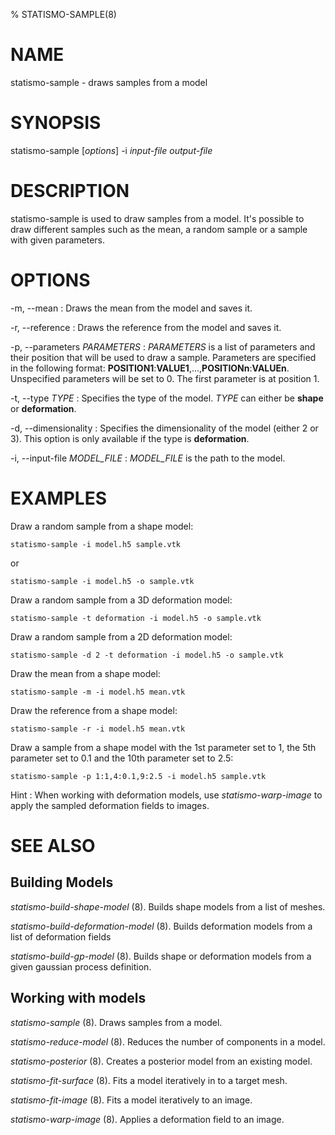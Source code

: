 % STATISMO-SAMPLE(8)

# NAME

statismo-sample - draws samples from a model


# SYNOPSIS

statismo-sample [*options*] -i *input-file* *output-file*


# DESCRIPTION

statismo-sample is used to draw samples from a model. It's possible to draw different samples such as the mean, a random sample or a sample with given parameters.


# OPTIONS

-m, \--mean 
:	Draws the mean from the model and saves it.

-r, \--reference 
:	Draws the reference from the model and saves it.

-p, \--parameters *PARAMETERS*
:	*PARAMETERS* is a list of parameters and their position that will be used to draw a sample. Parameters are specified in the following format: **POSITION1**:**VALUE1**,...,**POSITIONn**:**VALUEn**. Unspecified parameters will be set to 0. The first parameter is at position 1.

-t, \--type *TYPE*
:	Specifies the type of the model. *TYPE* can either be **shape** or **deformation**.

-d, \--dimensionality 
:	Specifies the dimensionality of the model (either 2 or 3). This option is only available if the type is **deformation**.

-i, \--input-file *MODEL_FILE*
:	*MODEL_FILE* is the path to the model.


# EXAMPLES 

Draw a random sample from a shape model:

    statismo-sample -i model.h5 sample.vtk

or

    statismo-sample -i model.h5 -o sample.vtk

Draw a random sample from a 3D deformation model:

    statismo-sample -t deformation -i model.h5 -o sample.vtk
	
Draw a random sample from a 2D deformation model:

    statismo-sample -d 2 -t deformation -i model.h5 -o sample.vtk

Draw the mean from a shape model:

    statismo-sample -m -i model.h5 mean.vtk
	
Draw the reference from a shape model:

    statismo-sample -r -i model.h5 mean.vtk

Draw a sample from a shape model with the 1st parameter set to 1, the 5th parameter set to 0.1 and the 10th parameter set to 2.5:

    statismo-sample -p 1:1,4:0.1,9:2.5 -i model.h5 sample.vtk

Hint
:	When working with deformation models, use *statismo-warp-image* to apply the sampled deformation fields to images.


# SEE ALSO

## Building Models

*statismo-build-shape-model* (8).
Builds shape models from a list of meshes.

*statismo-build-deformation-model* (8).
Builds deformation models from a list of deformation fields

*statismo-build-gp-model* (8).
Builds shape or deformation models from a given gaussian process definition.

## Working with models

*statismo-sample* (8).
Draws samples from a model.

*statismo-reduce-model* (8).
Reduces the number of components in a model.

*statismo-posterior* (8).
Creates a posterior model from an existing model.

*statismo-fit-surface* (8).
Fits a model iteratively in to a target mesh.

*statismo-fit-image* (8).
Fits a model iteratively to an image.

*statismo-warp-image* (8).
Applies a deformation field to an image.


